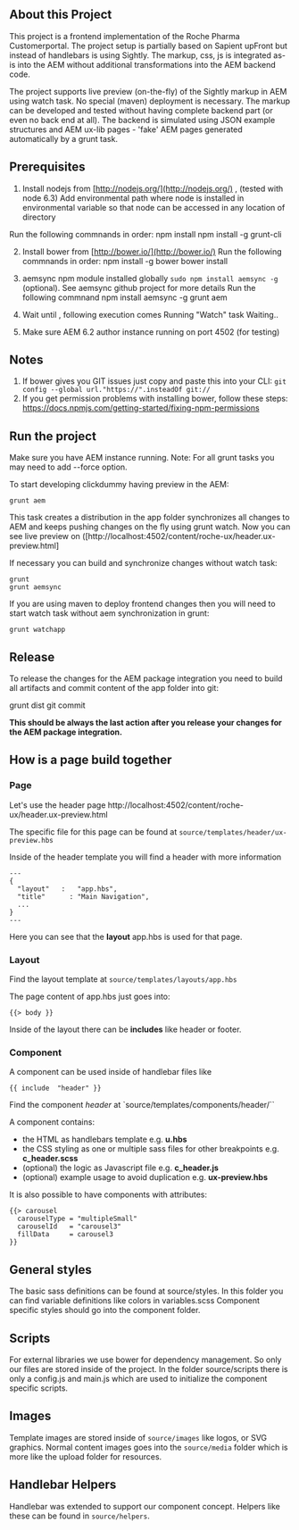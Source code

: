 ## About this Project

This project is a frontend implementation of the Roche Pharma Customerportal. The project setup is partially based on Sapient upFront but instead of handlebars is using Sightly. The markup, css, js is integrated as-is into the AEM without additional transformations into the AEM backend code.

The project supports live preview (on-the-fly) of the Sightly markup in AEM using watch task. No special (maven) deployment is necessary. The markup can be developed and tested without having complete backend part (or even no back end at all). The backend is simulated using JSON example structures and AEM ux-lib pages - 'fake' AEM pages generated automatically by a grunt task.

## Prerequisites

1.  Install nodejs from [http://nodejs.org/](http://nodejs.org/) , (tested with node 6.3)
  Add environmental path where node is installed in environmental variable so that node can be accessed in any location of directory

  Run the following commnands in order:
    npm install
    npm install -g grunt-cli

2. Install bower from [http://bower.io/](http://bower.io/)
  Run the following commnands in order:
    npm install -g bower
    bower install

3. aemsync npm module installed globally `sudo npm install aemsync -g` (optional). See aemsync github project for more details
  Run the following commnand
    npm install aemsync -g
    grunt aem

4) Wait until , following execution comes
    Running "Watch" task
    Waiting..

5) Make sure  AEM 6.2 author instance running on port 4502 (for testing)


## Notes

1. If bower gives you GIT issues just copy and paste this into your CLI: ``git config --global url."https://".insteadOf git://``
2. If you get permission problems with installing bower, follow these steps:
https://docs.npmjs.com/getting-started/fixing-npm-permissions

## Run the project

Make sure you have AEM instance running.
Note: For all grunt tasks you may need to add --force option.

To start developing clickdummy having preview in the AEM:

    grunt aem

This task creates a distribution in the app folder synchronizes all changes to AEM and keeps pushing changes on the fly using grunt watch. Now you can see live preview on ([http://localhost:4502/content/roche-ux/header.ux-preview.html]

If necessary you can build and synchronize changes without watch task:

    grunt
    grunt aemsync

If you are using maven to deploy frontend changes then you will need to start watch task without aem synchronization in grunt:

    grunt watchapp

## Release

To release the changes for the AEM package integration you need to build all artifacts and commit content of the app folder into git:

  grunt dist
  git commit

**This should be always the last action after you release your changes for the AEM package integration.**

## How is a page build together

### Page

Let's use the header page http://localhost:4502/content/roche-ux/header.ux-preview.html

The specific file for this page can be found at `source/templates/header/ux-preview.hbs`

Inside of the header template you will find a header with more information

    ---
    {
      "layout"   :   "app.hbs",
      "title"      : "Main Navigation",
      ...
    }
    ---

Here you can see that the **layout** app.hbs is used for that page.


### Layout

Find the layout template at `source/templates/layouts/app.hbs`

The page content of app.hbs just goes into:

    {{> body }}

Inside of the layout there can be **includes** like header or footer.

### Component

A component can be used inside of handlebar files like

    {{ include  "header" }}

Find the component *header* at `source/templates/components/header/``

A component contains:
- the HTML as handlebars template e.g. **u.hbs**
- the CSS styling as one or multiple sass files for other breakpoints e.g. **c_header.scss**
- (optional) the logic as Javascript file e.g. **c_header.js**
- (optional) example usage to avoid duplication e.g. **ux-preview.hbs**

It is also possible to have components with attributes:

    {{> carousel
      carouselType = "multipleSmall"
      carouselId   = "carousel3"
      fillData     = carousel3
    }}


## General styles

The basic sass definitions can be found at source/styles. In this folder you can find variable definitions like colors in variables.scss
Component specific styles should go into the component folder.




## Scripts

For external libraries we use bower for dependency management. So only our files
are stored inside of the project. In the folder source/scripts there is only a
config.js and main.js which are used to initialize the component specific scripts.


## Images

Template images are stored inside of `source/images` like logos, or SVG graphics.
Normal content images goes into the `source/media` folder which is more like the
upload folder for resources.


## Handlebar Helpers

Handlebar was extended to support our component concept. Helpers like these can be
found in `source/helpers`.
